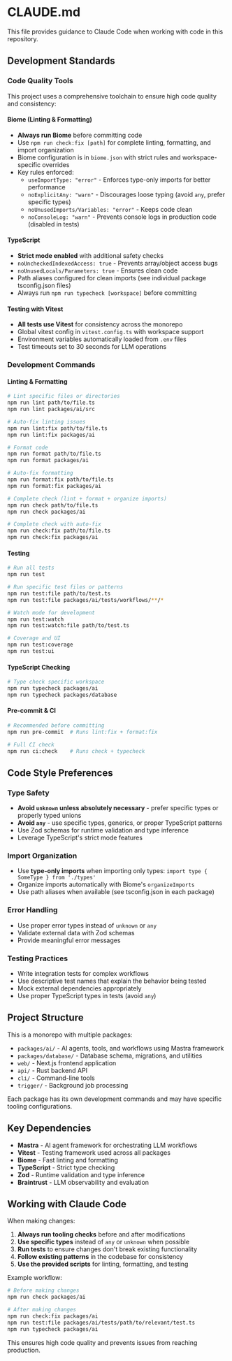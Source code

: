 # CLAUDE.md

This file provides guidance to Claude Code when working with code in this repository.

## Development Standards

### Code Quality Tools

This project uses a comprehensive toolchain to ensure high code quality and consistency:

#### Biome (Linting & Formatting)
- **Always run Biome** before committing code
- Use `npm run check:fix [path]` for complete linting, formatting, and import organization
- Biome configuration is in `biome.json` with strict rules and workspace-specific overrides
- Key rules enforced:
  - `useImportType: "error"` - Enforces type-only imports for better performance
  - `noExplicitAny: "warn"` - Discourages loose typing (avoid `any`, prefer specific types)
  - `noUnusedImports/Variables: "error"` - Keeps code clean
  - `noConsoleLog: "warn"` - Prevents console logs in production code (disabled in tests)

#### TypeScript
- **Strict mode enabled** with additional safety checks
- `noUncheckedIndexedAccess: true` - Prevents array/object access bugs
- `noUnusedLocals/Parameters: true` - Ensures clean code
- Path aliases configured for clean imports (see individual package tsconfig.json files)
- Always run `npm run typecheck [workspace]` before committing

#### Testing with Vitest
- **All tests use Vitest** for consistency across the monorepo
- Global vitest config in `vitest.config.ts` with workspace support
- Environment variables automatically loaded from `.env` files
- Test timeouts set to 30 seconds for LLM operations

### Development Commands

#### Linting & Formatting
```bash
# Lint specific files or directories
npm run lint path/to/file.ts
npm run lint packages/ai/src

# Auto-fix linting issues
npm run lint:fix path/to/file.ts
npm run lint:fix packages/ai

# Format code
npm run format path/to/file.ts
npm run format packages/ai

# Auto-fix formatting
npm run format:fix path/to/file.ts
npm run format:fix packages/ai

# Complete check (lint + format + organize imports)
npm run check path/to/file.ts
npm run check packages/ai

# Complete check with auto-fix
npm run check:fix path/to/file.ts
npm run check:fix packages/ai
```

#### Testing
```bash
# Run all tests
npm run test

# Run specific test files or patterns
npm run test:file path/to/test.ts
npm run test:file packages/ai/tests/workflows/**/*

# Watch mode for development
npm run test:watch
npm run test:watch:file path/to/test.ts

# Coverage and UI
npm run test:coverage
npm run test:ui
```

#### TypeScript Checking
```bash
# Type check specific workspace
npm run typecheck packages/ai
npm run typecheck packages/database
```

#### Pre-commit & CI
```bash
# Recommended before committing
npm run pre-commit  # Runs lint:fix + format:fix

# Full CI check
npm run ci:check    # Runs check + typecheck
```

## Code Style Preferences

### Type Safety
- **Avoid `unknown` unless absolutely necessary** - prefer specific types or properly typed unions
- **Avoid `any`** - use specific types, generics, or proper TypeScript patterns
- Use Zod schemas for runtime validation and type inference
- Leverage TypeScript's strict mode features

### Import Organization
- Use **type-only imports** when importing only types: `import type { SomeType } from './types'`
- Organize imports automatically with Biome's `organizeImports`
- Use path aliases when available (see tsconfig.json in each package)

### Error Handling
- Use proper error types instead of `unknown` or `any`
- Validate external data with Zod schemas
- Provide meaningful error messages

### Testing Practices
- Write integration tests for complex workflows
- Use descriptive test names that explain the behavior being tested
- Mock external dependencies appropriately
- Use proper TypeScript types in tests (avoid `any`)

## Project Structure

This is a monorepo with multiple packages:

- `packages/ai/` - AI agents, tools, and workflows using Mastra framework
- `packages/database/` - Database schema, migrations, and utilities
- `web/` - Next.js frontend application
- `api/` - Rust backend API
- `cli/` - Command-line tools
- `trigger/` - Background job processing

Each package has its own development commands and may have specific tooling configurations.

## Key Dependencies

- **Mastra** - AI agent framework for orchestrating LLM workflows
- **Vitest** - Testing framework used across all packages
- **Biome** - Fast linting and formatting
- **TypeScript** - Strict type checking
- **Zod** - Runtime validation and type inference
- **Braintrust** - LLM observability and evaluation

## Working with Claude Code

When making changes:

1. **Always run tooling checks** before and after modifications
2. **Use specific types** instead of `any` or `unknown` when possible
3. **Run tests** to ensure changes don't break existing functionality
4. **Follow existing patterns** in the codebase for consistency
5. **Use the provided scripts** for linting, formatting, and testing

Example workflow:
```bash
# Before making changes
npm run check packages/ai

# After making changes
npm run check:fix packages/ai
npm run test:file packages/ai/tests/path/to/relevant/test.ts
npm run typecheck packages/ai
```

This ensures high code quality and prevents issues from reaching production.